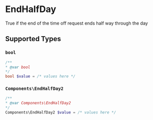 # EndHalfDay

True if the end of the time off request ends half way through the day


## Supported Types

### `bool`

```php
/**
* @var bool
*/
bool $value = /* values here */
```

### `Components\EndHalfDay2`

```php
/**
* @var Components\EndHalfDay2
*/
Components\EndHalfDay2 $value = /* values here */
```

